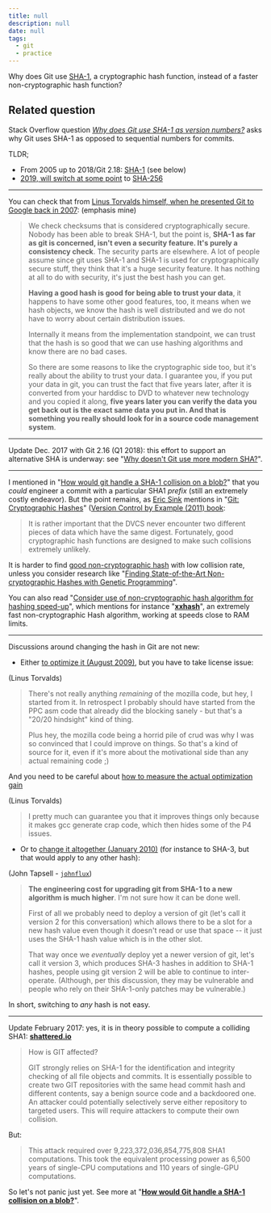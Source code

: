 ```yaml
---
title: null
description: null
date: null
tags:
  - git
  - practice
---
```


Why does Git use [SHA-1](http://en.wikipedia.org/wiki/SHA-1), a cryptographic hash function, instead of a faster non-cryptographic hash function?

## Related question

Stack Overflow question _[Why does Git use SHA-1 as version numbers?](https://stackoverflow.com/questions/11233591)_ asks why Git uses SHA-1 as opposed to sequential numbers for commits.

TLDR;

- From 2005 up to 2018/Git 2.18: [SHA-1](https://en.wikipedia.org/wiki/SHA-1) (see below)
- [2019, will switch at some point](https://stackoverflow.com/a/47838703/6309) to [SHA-256](https://en.wikipedia.org/wiki/SHA-2)

---

You can check that from [Linus Torvalds himself, when he presented Git to Google back in 2007](http://www.youtube.com/watch?v=4XpnKHJAok8&t=56m16s): (emphasis mine)

> We check checksums that is considered cryptographically secure. Nobody has been able to break SHA-1, but the point is, **SHA-1 as far as git is concerned, isn't even a security feature. It's purely a consistency check**. The security parts are elsewhere. A lot of people assume since git uses SHA-1 and SHA-1 is used for cryptographically secure stuff, they think that it's a huge security feature. It has nothing at all to do with security, it's just the best hash you can get.
>
> **Having a good hash is good for being able to trust your data**, it happens to have some other good features, too, it means when we hash objects, we know the hash is well distributed and we do not have to worry about certain distribution issues.
>
> Internally it means from the implementation standpoint, we can trust that the hash is so good that we can use hashing algorithms and know there are no bad cases.
>
> So there are some reasons to like the cryptographic side too, but it's really about the ability to trust your data. I guarantee you, if you put your data in git, you can trust the fact that five years later, after it is converted from your harddisc to DVD to whatever new technology and you copied it along, **five years later you can verify the data you get back out is the exact same data you put in. And that is something you really should look for in a source code management system**.

---

Update Dec. 2017 with Git 2.16 (Q1 2018): this effort to support an alternative SHA is underway: see "[Why doesn't Git use more modern SHA?](https://stackoverflow.com/a/47838703/6309)".

---

I mentioned in "[How would git handle a SHA-1 collision on a blob?](https://stackoverflow.com/a/9392525/6309)" that you _could_ engineer a commit with a particular SHA1 _prefix_ (still an extremely costly endeavor). But the point remains, as [Eric Sink](http://ericsink.com/) mentions in "[Git: Cryptographic Hashes](http://ericsink.com/vcbe/html/cryptographic_hashes.html)" ([Version Control by Example (2011) book](http://ericsink.com/vcbe/html/index.html):

> It is rather important that the DVCS never encounter two different pieces of data which have the same digest. Fortunately, good cryptographic hash functions are designed to make such collisions extremely unlikely.

It is harder to find [good non-cryptographic hash](http://en.wikipedia.org/wiki/List_of_hash_functions) with low collision rate, unless you consider research like "[Finding State-of-the-Art Non-cryptographic Hashes with Genetic Programming](http://e-archivo.uc3m.es/bitstream/handle/10016/3987/finding_LNCS_2006_ps.pdf?sequence=1)".

You can also read "[Consider use of non-cryptographic hash algorithm for hashing speed-up](https://github.com/markfasheh/duperemove/issues/24)", which mentions for instance "[**xxhash**](https://code.google.com/p/xxhash/)", an extremely fast non-cryptographic Hash algorithm, working at speeds close to RAM limits.

---

Discussions around changing the hash in Git are not new:

- Either [to optimize it (August 2009)](http://www.mail-archive.com/bug-coreutils@gnu.org/msg17297.html), but you have to take license issue:

(Linus Torvalds)

> There's not really anything _remaining_ of the mozilla code, but hey, I started from it. In retrospect I probably should have started from the PPC asm code that already did the blocking sanely - but that's a "20/20 hindsight" kind of thing.
>
> Plus hey, the mozilla code being a horrid pile of crud was why I was so convinced that I could improve on things. So that's a kind of source for it, even if it's more about the motivational side than any actual remaining code ;)

And you need to be careful about [how to measure the actual optimization gain](http://www.mail-archive.com/bug-coreutils@gnu.org/msg17305.html)

(Linus Torvalds)

> I pretty much can guarantee you that it improves things only because it makes gcc generate crap code, which then hides some of the P4 issues.

- Or to [change it altogether (January 2010)](http://lwn.net/Articles/370907/) (for instance to SHA-3, but that would apply to any other hash):

(John Tapsell - [`johnflux`](https://github.com/johnflux))

> **The engineering cost for upgrading git from SHA-1 to a new algorithm is much higher**. I'm not sure how it can be done well.
>
> First of all we probably need to deploy a version of git (let's call it version 2 for this conversation) which allows there to be a slot for a new hash value even though it doesn't read or use that space -- it just uses the SHA-1 hash value which is in the other slot.
>
> That way once we _eventually_ deploy yet a newer version of git, let's call it version 3, which produces SHA-3 hashes in addition to SHA-1 hashes, people using git version 2 will be able to continue to inter-operate. (Although, per this discussion, they may be vulnerable and people who rely on their SHA-1-only patches may be vulnerable.)

In short, switching to _any_ hash is not easy.

---

Update February 2017: yes, it is in theory possible to compute a colliding SHA1: [**shattered.io**](https://shattered.io/)

> How is GIT affected?
>
> GIT strongly relies on SHA-1 for the identification and integrity checking of all file objects and commits. It is essentially possible to create two GIT repositories with the same head commit hash and different contents, say a benign source code and a backdoored one. An attacker could potentially selectively serve either repository to targeted users. This will require attackers to compute their own collision.

But:

> This attack required over 9,223,372,036,854,775,808 SHA1 computations. This took the equivalent processing power as 6,500 years of single-CPU computations and 110 years of single-GPU computations.

So let's not panic just yet. See more at "[**How would Git handle a SHA-1 collision on a blob?**](https://stackoverflow.com/a/42450327/6309)".
